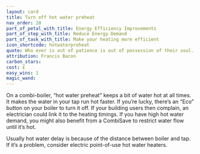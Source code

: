 ```yaml
---
layout: card
title: Turn off hot water preheat
nav_order: 20
part_of_petal_with_title: Energy Efficiency Improvements
part_of_step_with_title: Reduce Energy Demand
part_of_task_with_title: Make your heating more efficient
icon_shortcode: hotwaterpreheat
quote: Who ever is out of patience is out of possession of their soul.
attribution: Francis Bacon
carbon_stars: 
cost: £
easy_wins: 1
magic_wand: 
---
```


<p>On a combi-boiler, “hot water preheat” keeps a bit of water hot at all times. It makes the water in your tap run hot faster.  If you’re lucky, there’s an “Eco” button on your boiler to turn it off.  If your building users then complain, an electrician could link it to the heating timings.  If you have high hot water demand, you might also benefit from a CombiSave to restrict water flow until it’s hot.</p><p>Usually hot water delay is because of the distance between boiler and tap.  If it’s a problem, consider electric point-of-use hot water heaters. </p> 
